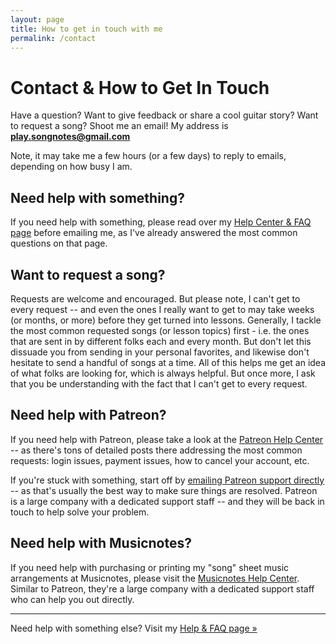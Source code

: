 ```yaml
---
layout: page
title: How to get in touch with me
permalink: /contact
---
```


# Contact & How to Get In Touch

Have a question? Want to give feedback or share a cool guitar story? Want to request a song? Shoot me an email! My address is <strong><a href="mailto:play.songnotes@gmail.com">play.songnotes@gmail.com</a></strong>

Note, it may take me a few hours (or a few days) to reply to emails, depending on how busy I am.

## Need help with something?

If you need help with something, please read over my [Help Center & FAQ page](http://playsongnotes.com/help) before emailing me, as I've already answered the most common questions on that page.

## Want to request a song?

Requests are welcome and encouraged. But please note, I can't get to every request -- and even the ones I really want to get to may take weeks (or months, or more) before they get turned into lessons. Generally, I tackle the most common requested songs (or lesson topics) first - i.e. the ones that are sent in by different folks each and every month. But don't let this dissuade you from sending in your personal favorites, and likewise don't hesitate to send a handful of songs at a time. All of this helps me get an idea of what folks are looking for, which is always helpful. But once more, I ask that you be understanding with the fact that I can't get to every request.

## Need help with Patreon?

If you need help with Patreon, please take a look at the [Patreon Help Center](https://support.patreon.com/hc/en-us) -- as there's tons of detailed posts there addressing the most common requests: login issues, payment issues, how to cancel your account, etc.

If you're stuck with something, start off by [emailing Patreon support directly](https://support.patreon.com/hc/en-us/requests/new?ticket_form_id=360000465611) -- as that's usually the best way to make sure things are resolved. Patreon is a large company with a dedicated support staff -- and they will be back in touch to help solve your problem.

## Need help with Musicnotes?

If you need help with purchasing or printing my "song" sheet music arrangements at Musicnotes, please visit the [Musicnotes Help Center](https://help.musicnotes.com/hc/en-us). Similar to Patreon, they're a large company with a dedicated support staff who can help you out directly.

<hr />

Need help with something else? Visit my [Help & FAQ page »](/help)
